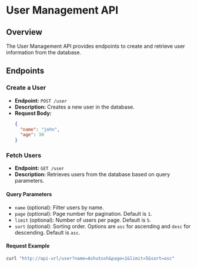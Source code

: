 # User Management API
## Overview

The User Management API provides endpoints to create and retrieve user information from the database.

## Endpoints
### Create a User

- **Endpoint:** `POST /user`
- **Description:** Creates a new user in the database.
- **Request Body:**
  ```json
  {
    "name": "john",
    "age": 30
  }

### Fetch Users

- **Endpoint:** `GET /user`
- **Description:** Retrieves users from the database based on query parameters.

#### Query Parameters

- `name` (optional): Filter users by name.
- `page` (optional): Page number for pagination. Default is `1`.
- `limit` (optional): Number of users per page. Default is `5`.
- `sort` (optional): Sorting order. Options are `asc` for ascending and `desc` for descending. Default is `asc`.

#### Request Example

```bash
curl "http://api-url/user?name=Ashutosh&page=1&limit=5&sort=asc"
